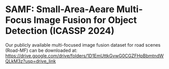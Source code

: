# SAMF: Small-Area-Aeare Multi-Focus Image Fusion for Object Detection (ICASSP 2024)

Our publicly available multi-focused image fusion dataset for road scenes (Road-MF) can be downloaded at: https://drive.google.com/drive/folders/1D1EmUttkGvwG0CGZFHpBbmtndWQLkM3z?usp=drive_link
